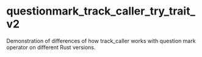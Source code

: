# questionmark_track_caller_try_trait_v2
Demonstration of differences of how track_caller works with question mark operator on different Rust versions.

